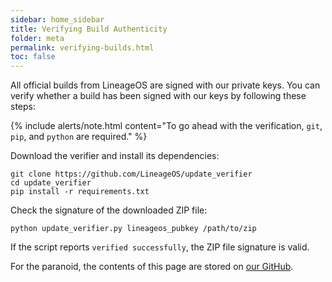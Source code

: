 ```yaml
---
sidebar: home_sidebar
title: Verifying Build Authenticity
folder: meta
permalink: verifying-builds.html
toc: false
---
```


All official builds from LineageOS are signed with our private keys. You can verify whether a build has been signed with our keys by following these steps:

{% include alerts/note.html content="To go ahead with the verification, `git`, `pip`, and `python` are required." %}

Download the verifier and install its dependencies:

```
git clone https://github.com/LineageOS/update_verifier
cd update_verifier
pip install -r requirements.txt
```

Check the signature of the downloaded ZIP file:

```
python update_verifier.py lineageos_pubkey /path/to/zip
```

If the script reports `verified successfully`, the ZIP file signature is valid.

For the paranoid, the contents of this page are stored on [our GitHub](https://github.com/lineageos/lineage_wiki/blob/master/pages/verifying_builds.md).
